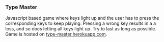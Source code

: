 <h3>Type Master</h3>

Javascript based game where keys light up and the user has to press the corresponding keys to keep playing. Pressing a wrong key results in a a loss, and so does letting all keys light up. Try to last as long as possible. <br>
Game is hosted on <a href="https://type-master.herokuapp.com">type-master.herokuapp.com</a>.
